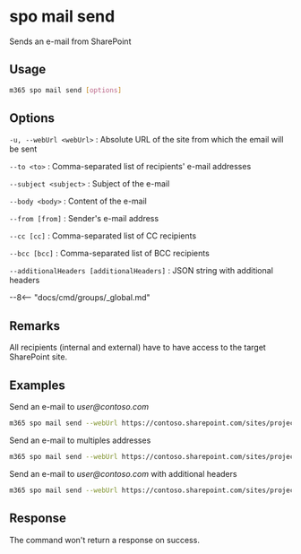 # spo mail send

Sends an e-mail from SharePoint

## Usage

```sh
m365 spo mail send [options]
```

## Options

`-u, --webUrl <webUrl>`
: Absolute URL of the site from which the email will be sent

`--to <to>`
: Comma-separated list of recipients' e-mail addresses

`--subject <subject>`
: Subject of the e-mail

`--body <body>`
: Content of the e-mail

`--from [from]`
: Sender's e-mail address

`--cc [cc]`
: Comma-separated list of CC recipients

`--bcc [bcc]`
: Comma-separated list of BCC recipients

`--additionalHeaders [additionalHeaders]`
: JSON string with additional headers

--8<-- "docs/cmd/groups/_global.md"

## Remarks

All recipients (internal and external) have to have access to the target SharePoint site.

## Examples

Send an e-mail to _user@contoso.com_

```sh
m365 spo mail send --webUrl https://contoso.sharepoint.com/sites/project-x --to "user@contoso.com" --subject "Email sent via CLI for Microsoft 365" --body "<h1>CLI for Microsoft 365</h1>Email sent via <b>command</b>."
```

Send an e-mail to multiples addresses

```sh
m365 spo mail send --webUrl https://contoso.sharepoint.com/sites/project-x --to "user1@contoso.com,user2@contoso.com" --subject "Email sent via CLI for Microsoft 365" --body "<h1>CLI for Microsoft 365</h1>Email sent via <b>command</b>." --cc "user3@contoso.com" --bcc "user4@contoso.com"
```

Send an e-mail to _user@contoso.com_ with additional headers

```sh
m365 spo mail send --webUrl https://contoso.sharepoint.com/sites/project-x --to "user@contoso.com" --subject "Email sent via CLI for Microsoft 365" --body "<h1>CLI for Microsoft 365</h1>Email sent via <b>command</b>." --additionalHeaders "'{\"X-MC-Tags\":\"CLI for Microsoft 365\"}'"
```

## Response

The command won't return a response on success.

